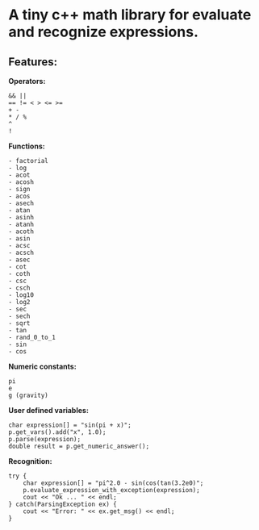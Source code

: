 A tiny c++ math library for evaluate and recognize expressions.
===============

**Features:**
--------------

**Operators:**

    && ||
    == != < > <= >=
    + -
    * / %
    ^
    !

**Functions:**

    - factorial
    - log
    - acot
    - acosh
    - sign
    - acos
    - asech
    - atan
    - asinh
    - atanh
    - acoth
    - asin
    - acsc
    - acsch
    - asec
    - cot
    - coth
    - csc
    - csch
    - log10
    - log2
    - sec
    - sech
    - sqrt
    - tan
    - rand_0_to_1
    - sin
    - cos

**Numeric constants:**

    pi
    e
    g (gravity)

**User defined variables:**

    char expression[] = "sin(pi + x)";        
    p.get_vars().add("x", 1.0);
    p.parse(expression);
    double result = p.get_numeric_answer();

**Recognition:**

    try {
        char expression[] = "pi^2.0 - sin(cos(tan(3.2e0)";
        p.evaluate_expression_with_exception(expression);
        cout << "Ok ... " << endl;
    } catch(ParsingException ex) {
        cout << "Error: " << ex.get_msg() << endl;
    }

